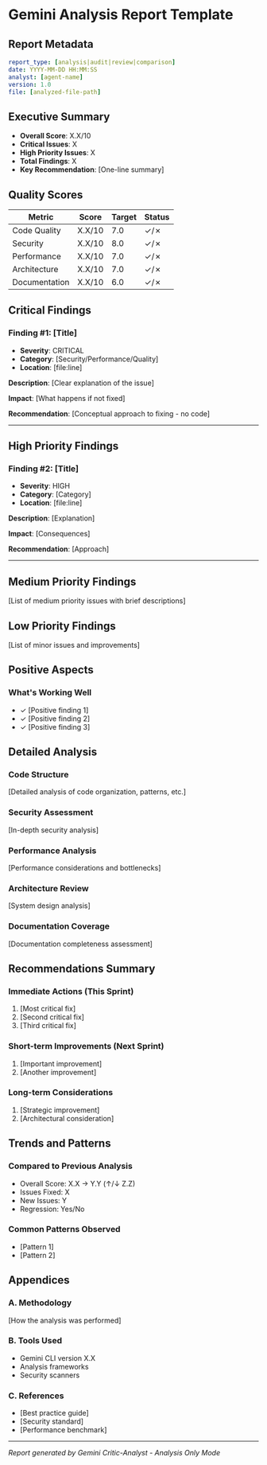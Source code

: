 # Gemini Analysis Report Template

## Report Metadata
```yaml
report_type: [analysis|audit|review|comparison]
date: YYYY-MM-DD HH:MM:SS
analyst: [agent-name]
version: 1.0
file: [analyzed-file-path]
```

## Executive Summary
- **Overall Score**: X.X/10
- **Critical Issues**: X
- **High Priority Issues**: X
- **Total Findings**: X
- **Key Recommendation**: [One-line summary]

## Quality Scores
| Metric | Score | Target | Status |
|--------|-------|--------|--------|
| Code Quality | X.X/10 | 7.0 | ✓/✗ |
| Security | X.X/10 | 8.0 | ✓/✗ |
| Performance | X.X/10 | 7.0 | ✓/✗ |
| Architecture | X.X/10 | 7.0 | ✓/✗ |
| Documentation | X.X/10 | 6.0 | ✓/✗ |

## Critical Findings

### Finding #1: [Title]
- **Severity**: CRITICAL
- **Category**: [Security/Performance/Quality]
- **Location**: [file:line]

**Description**: [Clear explanation of the issue]

**Impact**: [What happens if not fixed]

**Recommendation**: [Conceptual approach to fixing - no code]

---

## High Priority Findings

### Finding #2: [Title]
- **Severity**: HIGH
- **Category**: [Category]
- **Location**: [file:line]

**Description**: [Explanation]

**Impact**: [Consequences]

**Recommendation**: [Approach]

---

## Medium Priority Findings

[List of medium priority issues with brief descriptions]

## Low Priority Findings

[List of minor issues and improvements]

## Positive Aspects

### What's Working Well
- ✓ [Positive finding 1]
- ✓ [Positive finding 2]
- ✓ [Positive finding 3]

## Detailed Analysis

### Code Structure
[Detailed analysis of code organization, patterns, etc.]

### Security Assessment
[In-depth security analysis]

### Performance Analysis
[Performance considerations and bottlenecks]

### Architecture Review
[System design analysis]

### Documentation Coverage
[Documentation completeness assessment]

## Recommendations Summary

### Immediate Actions (This Sprint)
1. [Most critical fix]
2. [Second critical fix]
3. [Third critical fix]

### Short-term Improvements (Next Sprint)
1. [Important improvement]
2. [Another improvement]

### Long-term Considerations
1. [Strategic improvement]
2. [Architectural consideration]

## Trends and Patterns

### Compared to Previous Analysis
- Overall Score: X.X → Y.Y (↑/↓ Z.Z)
- Issues Fixed: X
- New Issues: Y
- Regression: Yes/No

### Common Patterns Observed
- [Pattern 1]
- [Pattern 2]

## Appendices

### A. Methodology
[How the analysis was performed]

### B. Tools Used
- Gemini CLI version X.X
- Analysis frameworks
- Security scanners

### C. References
- [Best practice guide]
- [Security standard]
- [Performance benchmark]

---

*Report generated by Gemini Critic-Analyst - Analysis Only Mode*